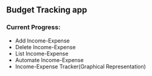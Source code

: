 ## Budget Tracking app

### Current Progress: 

- Add Income-Expense
- Delete Income-Expense
- List Income-Expense
- Automate Income-Expense
 - Income-Expense Tracker(Graphical Representation)
